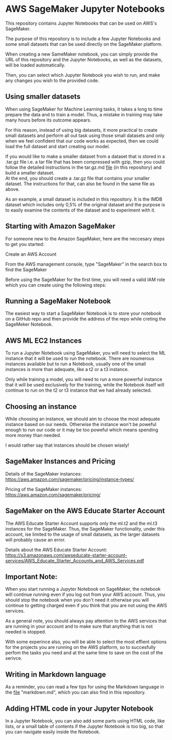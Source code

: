 # AWS SageMaker Jupyter Notebooks

This repository contains Jupyter Notebooks that can be used on AWS's SageMaker.

The purpose of this repository is to include a few Jupyter Notebooks and some small datasets that can be used directly on the SageMaker platform.

When creating a new SameMaker notebook, you can simply provide the URL of this repository and the Jupyter Notebooks, as well as the datasets, will be loaded automatically.

Then, you can select which Jupyter Notebook you wish to run, and make any changes you wish to the provided code.

## Using smaller datasets

When using SageMaker for Machine Learning tasks, it takes a long to time prepare the data and to train a model. Thus, a mistake in training may take many hours before its outcome appears.

For this reason, instead of using big datasets, it more practical to create small datasets and perform all out task using those small datasets and only when we feel confident that our code works as expected, then we could load the full dataset and start creating our model.

If you would like to make a smaller dataset from a dataset that is stored in a .tar.gz file i.e. a tar file that has been compressed with gzip, then you could follow the detailed instructions in the tar.gz.md [file](tar-gz.md) (in this repository) and build a smaller dataset.  
At the end, you should create a .tar.gz file that contains your smaller dataset. The instructions for that, can also be found in the same file as above.

As an example, a small dataset is included in this repository. It is the IMDB dataset which includes only 0,5% of the original dataset and the purpose is to easily examine the contents of the dataset and to experiment with it.

## Starting with Amazon SageMaker

For someone new to the Amazon SageMaker, here are the neccesary steps to get you started:

Create an AWS Account

From the AWS management console, type "SageMaker" in the search box to find the SageMaker

Before using the SageMaker for the first time, you will need a valid IAM role which you can create using the following steps:

## Running a SageMaker Notebook

The easiest way to start a SageMaker Notebook is to store your notebook on a GitHub repo and then provide the address of the repo while creting the SageMeker Notebook.

## AWS ML EC2 Instances

To run a Jupyter Notebook using SageMaker, you will need to select the ML instance that it will be used to run the notebook. There are noumerous instances available but to run a Notebook, usually one of the small instances is more than adequate, like a t2 or a t3 instance.

Only while training a model, you will need to run a more powerful instance that it will be used exclusively for the training, while the Notebook itself will continue to run on the t2 or t3 instance that we had already selected.

## Choosing an instance

While choosing an instance, we should aim to choose the most adequate instance based on our needs. Otherwise the instance won't be poweful enough to run our code or it may be too poweful which means spending more money than needed.

I would rather say that instances should be chosen wisely!

## SageMaker Instances and Pricing

Details of the SageMaker instances:
https://aws.amazon.com/sagemaker/pricing/instance-types/

Pricing of the SageMaker instances:
https://aws.amazon.com/sagemaker/pricing/

## SageMaker on the AWS Educate Starter Account

The AWS Educate Starter Account supports only the ml.t2 and the ml.t3 instances for the SageMaker. Thus, the SageMaker functionality, under this account, ise limited to the usage of small datasets, as the larger datasets will probably cause an error.

Details about the AWS Educate Starter Account:
https://s3.amazonaws.com/awseducate-starter-account-services/AWS_Educate_Starter_Accounts_and_AWS_Services.pdf

## Important Note:

When you start running a Jupyter Notebook on SageMaker, the notebook will continue running even if you log out from your AWS account. Thus, you should stop the notebook when you don't need it otherwise you will continue to getting charged even if you think that you are not using the AWS services.

As a general note, you should always pay attention to the AWS services that are running in your account and to make sure that anything that is not needed is stopped.

With some experince also, you will be able to select the most effient options for the projects you are running on the AWS platform, so to succesfully perfom the tasks you need and at the same time to save on the cost of the serivce.

## Writing in Markdown language

As a reminder, you can read a few tips for using the Markdown language in the [file](markdown.md) "markdown.md", which you can also find in this repository.

## Adding HTML code in your Jupyter Notebook

In a Jupyter Notebook, you can also add some parts using HTML code, like lists, or a small table of contents if the Jupyter Notebook is too big, so that you can navigate easily inside the Notebook.


